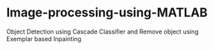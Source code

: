 # Image-processing-using-MATLAB
Object Detection using Cascade Classifier and Remove object using Exemplar based Inpainting
